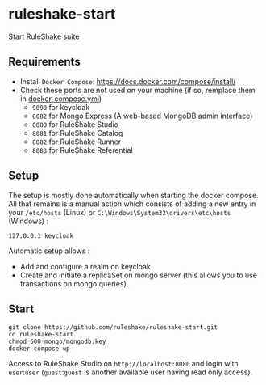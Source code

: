 # ruleshake-start

Start RuleShake suite

## Requirements

* Install `Docker Compose`: https://docs.docker.com/compose/install/
* Check these ports are not used on your machine (if so, remplace them in [docker-compose.yml](docker-compose.yml))
  * `9090` for keycloak
  * `6082` for Mongo Express (A web-based MongoDB admin interface)
  * `8080` for RuleShake Studio
  * `8081` for RuleShake Catalog
  * `8082` for RuleShake Runner
  * `8083` for RuleShake Referential

## Setup

The setup is mostly done automatically when starting the docker compose. 
All that remains is a manual action which consists of adding a new entry in your `/etc/hosts` (Linux) or `C:\Windows\System32\drivers\etc\hosts` (Windows) :
```shell
127.0.0.1 keycloak
```

Automatic setup allows :
* Add and configure a realm on keycloak
* Create and initiate a replicaSet on mongo server (this allows you to use transactions on mongo queries).

## Start

```shell
git clone https://github.com/ruleshake/ruleshake-start.git
cd ruleshake-start
chmod 600 mongo/mongodb.key
docker compose up
```

Access to RuleShake Studio on `http://localhost:8080` and login with `user`:`user` 
(`guest`:`guest` is another available user having read only access).